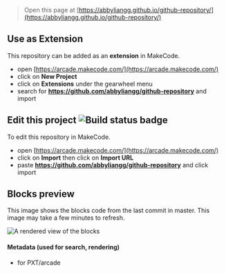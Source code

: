  


> Open this page at [https://abbyliangg.github.io/github-repository/](https://abbyliangg.github.io/github-repository/)

## Use as Extension

This repository can be added as an **extension** in MakeCode.

* open [https://arcade.makecode.com/](https://arcade.makecode.com/)
* click on **New Project**
* click on **Extensions** under the gearwheel menu
* search for **https://github.com/abbyliangg/github-repository** and import

## Edit this project ![Build status badge](https://github.com/abbyliangg/github-repository/workflows/MakeCode/badge.svg)

To edit this repository in MakeCode.

* open [https://arcade.makecode.com/](https://arcade.makecode.com/)
* click on **Import** then click on **Import URL**
* paste **https://github.com/abbyliangg/github-repository** and click import

## Blocks preview

This image shows the blocks code from the last commit in master.
This image may take a few minutes to refresh.

![A rendered view of the blocks](https://github.com/abbyliangg/github-repository/raw/master/.github/makecode/blocks.png)

#### Metadata (used for search, rendering)

* for PXT/arcade
<script src="https://makecode.com/gh-pages-embed.js"></script><script>makeCodeRender("{{ site.makecode.home_url }}", "{{ site.github.owner_name }}/{{ site.github.repository_name }}");</script>

